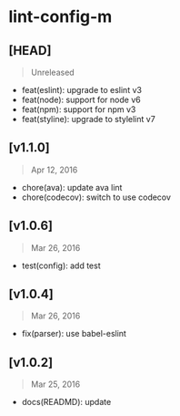 # lint-config-m

## [HEAD]
> Unreleased

* feat(eslint): upgrade to eslint v3
* feat(node): support for node v6
* feat(npm): support for npm v3
* feat(styline): upgrade to stylelint v7

## [v1.1.0]
> Apr 12, 2016

* chore(ava): update ava lint
* chore(codecov): switch to use codecov

## [v1.0.6]
> Mar 26, 2016

* test(config): add test

## [v1.0.4]
> Mar 26, 2016

* fix(parser): use babel-eslint

## [v1.0.2]
> Mar 25, 2016

* docs(READMD): update
